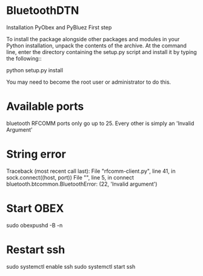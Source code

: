# BluetoothDTN


Installation PyObex and PyBluez
First step

To install the package alongside other packages and modules in your Python installation, unpack the contents of the archive. At the command line, enter the directory containing the setup.py script and install it by typing the following::

python setup.py install

You may need to become the root user or administrator to do this.


# Available ports

bluetooth RFCOMM ports only go up to 25. Every other is simply an 'Invalid Argument'


# String error

Traceback (most recent call last):
  File "rfcomm-client.py", line 41, in <module>
    sock.connect((host, port))
  File "<string>", line 5, in connect
bluetooth.btcommon.BluetoothError: (22, 'Invalid argument')

# Start OBEX
sudo obexpushd -B -n

# Restart ssh
sudo systemctl enable ssh
sudo systemctl start ssh
